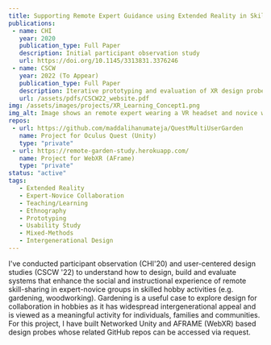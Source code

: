 ```yaml
---
title: Supporting Remote Expert Guidance using Extended Reality in Skilled Hobbies
publications:
 - name: CHI
   year: 2020
   publication_type: Full Paper
   description: Initial participant observation study
   url: https://doi.org/10.1145/3313831.3376246
 - name: CSCW
   year: 2022 (To Appear)
   publication_type: Full Paper
   description: Iterative prototyping and evaluation of XR design probes
   url: /assets/pdfs/CSCW22_website.pdf
img: /assets/images/projects/XR_Learning_Concept1.png
img_alt: Image shows an remote expert wearing a VR headset and novice wearing an AR heaset. The expert is able to see the first-person-view of the novice. The expert and novice are talking to each other about how to use a tool (pruning shears in this image).
repos: 
 - url: https://github.com/maddalihanumateja/QuestMultiUserGarden
   name: Project for Oculus Quest (Unity)
   type: "private"
 - url: https://remote-garden-study.herokuapp.com/
   name: Project for WebXR (AFrame)
   type: "private"
status: "active"
tags:
   - Extended Reality
   - Expert-Novice Collaboration
   - Teaching/Learning
   - Ethnography
   - Prototyping
   - Usability Study
   - Mixed-Methods
   - Intergenerational Design
---
```

I've conducted participant observation (CHI'20) and user-centered design studies (CSCW '22) to understand how to design, build and evaluate systems that enhance the social and instructional experience of remote skill-sharing in expert-novice groups in skilled hobby activities (e.g. gardening, woodworking). Gardening is a useful case to explore design for collaboration in hobbies as it has widespread intergenerational appeal and is viewed as a meaningful activity for individuals, families and communities. For this project, I have built Networked Unity and AFRAME (WebXR) based design probes whose related GitHub repos can be accessed via request.